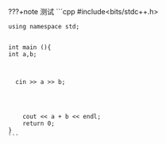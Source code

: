 ???+note 测试
    ```cpp
    #include<bits/stdc++.h>

    using namespace std;


    int main (){
    int a,b;



      cin >> a >> b;




        cout << a + b << endl;
        return 0;
    }
    ```
